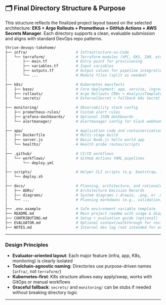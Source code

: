 ## 🗂️ Final Directory Structure & Purpose

This structure reflects the finalized project layout based on the selected architecture: **EKS + Argo Rollouts + Prometheus + GitHub Actions + AWS Secrets Manager**. Each directory supports a clean, evaluable submission and aligns with standard DevOps repo patterns.

```bash
thrive-devops-takehome/
├── infra/                      # Infrastructure-as-Code
│   └── terraform/              # Terraform modules (VPC, EKS, IAM, etc.)
│       ├── main.tf             # Entry point for provisioning
│       ├── variables.tf        # Input variables
│       ├── outputs.tf          # Output values for pipeline integration
│       └── ...                 # Module files (split as needed)
│
├── k8s/                        # Kubernetes manifests
│   ├── base/                   # Core deployment: app, service, ingress
│   ├── rollouts/               # Argo Rollouts CRDs + AnalysisTemplates
│   └── secrets/                # ExternalSecret + fallback k8s Secret specs
│
├── monitoring/                 # Observability stack config
│   ├── prometheus-rules/       # Custom alert rules
│   ├── grafana-dashboards/     # Optional JSON dashboards
│   └── alertmanager/           # Alertmanager config for Slack webhook
│
├── app/                        # Application code and containerization
│   ├── Dockerfile              # Multi-stage build
│   ├── server.js               # Basic Node.js hello world app
│   └── healthz/                # Health probe routes/scripts
│
├── .github/                    # CI/CD workflows
│   └── workflows/              # GitHub Actions YAML pipelines
│       └── deploy.yml
│
├── scripts/                    # Helper CLI scripts (e.g. bootstrap, log dump)
│   └── deploy.sh
│
├── docs/                       # Planning, architecture, and rationale
│   ├── ADRs/                   # Architecture Decision Records
│   ├── diagrams/               # System diagrams (.drawio, .png, or .mmd)
│   └── ...                     # Planning markdowns (e.g., validation, risk log)
│
├── .env.example                # Safe environment variable template
├── README.md                   # Main project readme with usage & diagrams
├── CONTRIBUTING.md             # Setup + evaluation guide (optional)
├── EVALUATOR.md                # Optional context/walkthrough for reviewers
├── NOTES.md                    # Internal dev log (not intended for evaluation)
```

---

### Design Principles

- **Evaluator-oriented layout**: Each major feature (infra, app, K8s, monitoring) is clearly isolated
- **Toolchain-agnostic naming**: Directories use purpose-driven names (`infra/`, not `terraform/`)
- **Kubernetes-first**: K8s structure allows easy apply/swap, works with GitOps or manual workflows
- **Graceful fallback**: `secrets/` and `monitoring/` can be stubs if needed without breaking directory logic

---
